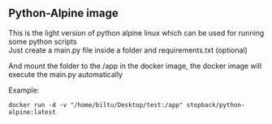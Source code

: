 ## Python-Alpine image
This is the light version of python alpine linux which can be used for running some python scripts  
Just create a main.py file inside a folder and requirements.txt (optional)

And mount the folder to the /app in the docker image, the docker image will execute the main.py automatically

Example:
```
docker run -d -v "/home/biltu/Desktop/test:/app" stopback/python-alpine:latest
```